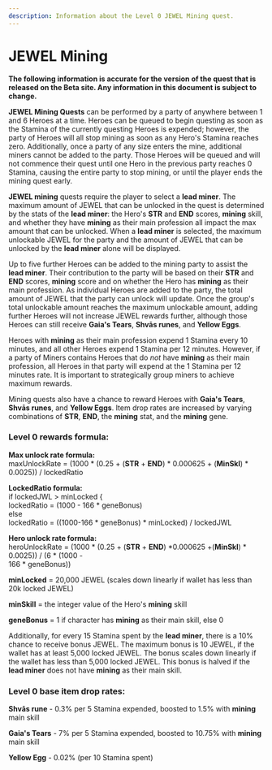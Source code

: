 ```yaml
---
description: Information about the Level 0 JEWEL Mining quest.
---
```


# JEWEL Mining

**The following information is accurate for the version of the quest that is released on the Beta site. Any information in this document is subject to change.**

**JEWEL Mining Quests** can be performed by a party of anywhere between 1 and 6 Heroes at a time. Heroes can be queued to begin questing as soon as the Stamina of the currently questing Heroes is expended; however, the party of Heroes will all stop mining as soon as any Hero's Stamina reaches zero. Additionally, once a party of any size enters the mine, additional miners cannot be added to the party. Those Heroes will be queued and will not commence their quest until one Hero in the previous party reaches 0 Stamina, causing the entire party to stop mining, or until the player ends the mining quest early.

**JEWEL mining** quests require the player to select a **lead miner**. The maximum amount of JEWEL that can be unlocked in the quest is determined by the stats of the **lead miner**: the Hero's **STR** and **END** scores, **mining** skill, and whether they have **mining** as their main profession all impact the max amount that can be unlocked. When a **lead miner** is selected, the maximum unlockable JEWEL for the party and the amount of JEWEL that can be unlocked by the **lead miner** alone will be displayed.

Up to five further Heroes can be added to the mining party to assist the **lead miner**. Their contribution to the party will be based on their **STR** and **END** scores, **mining** score and on whether the Hero has **mining** as their main profession. As individual Heroes are added to the party, the total amount of JEWEL that the party can unlock will update. Once the group's total unlockable amount reaches the maximum unlockable amount, adding further Heroes will not increase JEWEL rewards further, although those Heroes can still receive **Gaia's Tears**, **Shvās runes**, and **Yellow Eggs**.

Heroes with **mining** as their main profession expend 1 Stamina every 10 minutes, and all other Heroes expend 1 Stamina per 12 minutes. However, if a party of Miners contains Heroes that do _not_ have **mining** as their main profession, all Heroes in that party will expend at the 1 Stamina per 12 minutes rate. It is important to strategically group miners to achieve maximum rewards.

Mining quests also have a chance to reward Heroes with **Gaia's Tears**, **Shvās runes**, and **Yellow Eggs**. Item drop rates are increased by varying combinations of **STR**, **END**, the **mining** stat, and the **mining** gene.

### **Level 0 rewards formula:**

**Max unlock rate formula:**\
maxUnlockRate = (1000 \* (0.25 + (**STR** + **END**) \* 0.000625 + (**MinSkl**) \* 0.0025)) / lockedRatio

**LockedRatio formula:**\
if lockedJWL > minLocked {\
lockedRatio = (1000 - 166 \* geneBonus)\
else\
lockedRatio = ((1000-166 \* geneBonus) \* minLocked) / lockedJWL

**Hero unlock rate formula:**\
heroUnlockRate = (1000 \* (0.25 + (**STR** + **END**) \*0.000625 +(**MinSkl**) \* 0.0025)) / (6 \* (1000 -\
166 \* geneBonus))

**minLocked** = 20,000 JEWEL (scales down linearly if wallet has less than 20k locked JEWEL)

**minSkill** = the integer value of the Hero's **mining** skill

**geneBonus** = 1 if character has **mining** as their main skill, else 0

Additionally, for every 15 Stamina spent by the **lead miner**, there is a 10% chance to receive bonus JEWEL. The maximum bonus is 10 JEWEL, if the wallet has at least 5,000 locked JEWEL. The bonus scales down linearly if the wallet has less than 5,000 locked JEWEL. This bonus is halved if the **lead miner** does not have **mining** as their main skill.

### Level 0 base item drop rates:

**Shvās rune** - 0.3% per 5 Stamina expended, boosted to 1.5% with **mining** main skill

**Gaia's Tears** - 7% per 5 Stamina expended, boosted to 10.75% with **mining** main skill

**Yellow Egg** - 0.02% (per 10 Stamina spent)
